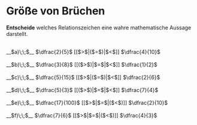 <!--
version:  0.0.1

language: de

@style
input {
    text-align: center;
}

.flex-container {
    display: flex;
    flex-wrap: wrap;
    align-items: stretch;
    gap: 20px;
}

.flex-child {
    flex: 1;
    min-width: 350px;
    margin-right: 20px;
}

@media (max-width: 400px) {
    .flex-child {
        flex: 100%;
        margin-right: 0;
    }
}
@end

formula: \carry   \textcolor{red}{\scriptsize #1}
formula: \digit   \rlap{\carry{#1}}\phantom{#2}#2
formula: \permil  \text{‰}

import: https://raw.githubusercontent.com/LiaTemplates/Tikz-Jax/main/README.md

script: https://cdn.jsdelivr.net/gh/LiaTemplates/Tikz-Jax@main/dist/index.js


tags: Bruchrechnung, Zahlenverständnis, sehr leicht, sehr niedrig, Angeben

comment: Welcher Bruch ist größer?

author: Martin Lommatzsch

-->




# Größe von Brüchen

**Entscheide** welches Relationszeichen eine wahre mathematische Aussage darstellt.

<br>

<section class="flex-container">
<div class="flex-child">
__$a)\;\;$__ $\dfrac{2}{5}$ [[$>$|($=$)|$<$]] $\dfrac{4}{10}$ 
<br>
</div>
<div class="flex-child">
<br>
__$b)\;\;$__ $\dfrac{3}{8}$ [[($>$)|$=$|$<$]] $\dfrac{1}{2}$ 
<br>
</div>
<div class="flex-child">
<br>
__$c)\;\;$__ $\dfrac{5}{15}$ [[$>$|($=$)|$<$]] $\dfrac{2}{6}$ 
<br>
</div>
<div class="flex-child">
<br>
__$d)\;\;$__ $\dfrac{5}{3}$ [[($>$)|$=$|$<$]] $\dfrac{7}{4}$ 
<br>
</div>
<div class="flex-child">
<br>
__$e)\;\;$__ $\dfrac{17}{100}$ [[$>$|$=$|($<$)]] $\dfrac{2}{10}$ 
<br>
</div>
<div class="flex-child">
<br>
__$f)\;\;$__ $\dfrac{7}{6}$ [[$>$|$=$|($<$)]] $\dfrac{4}{3}$ 

<br>
</div>
</section>

<br>
<br>
<br>

